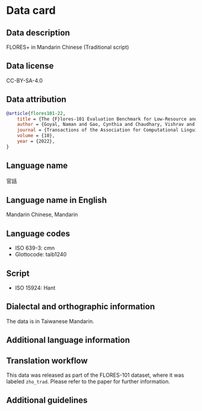 # Data card

## Data description

FLORES+ in Mandarin Chinese (Traditional script)

## Data license

CC-BY-SA-4.0

## Data attribution

```bibtex
@article{flores101-22,
    title = {The {F}lores-101 Evaluation Benchmark for Low-Resource and Multilingual Machine Translation},
    author = {Goyal, Naman and Gao, Cynthia and Chaudhary, Vishrav and Chen, Peng-Jen and Wenzek, Guillaume and Ju, Da and Krishnan, Sanjana and Ranzato, Marc’Aurelio and Guzmán, Francisco and Fan, Angela},
    journal = {Transactions of the Association for Computational Linguistics},
    volume = {10},
    year = {2022},
}
```

## Language name

官話

## Language name in English

Mandarin Chinese, Mandarin

## Language codes

* ISO 639-3: cmn
* Glottocode: taib1240

## Script

* ISO 15924: Hant

## Dialectal and orthographic information

The data is in Taiwanese Mandarin.

## Additional language information

## Translation workflow

This data was released as part of the FLORES-101 dataset, where it was labeled `zho_trad`. Please refer to the paper for further information.

## Additional guidelines
